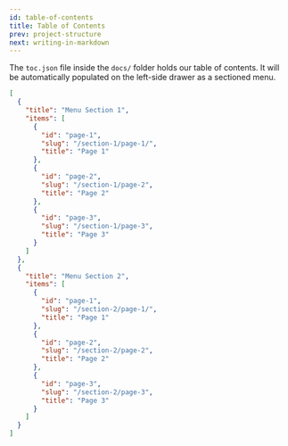 ```yaml
---
id: table-of-contents
title: Table of Contents
prev: project-structure
next: writing-in-markdown
---
```


The `toc.json` file inside the `docs/` folder holds our table of contents. It will be automatically populated on the left-side drawer as a sectioned menu.

```json
[
  {
    "title": "Menu Section 1",
    "items": [
      {
        "id": "page-1",
        "slug": "/section-1/page-1/",
        "title": "Page 1"
      },
      {
        "id": "page-2",
        "slug": "/section-1/page-2",
        "title": "Page 2"
      },
      {
        "id": "page-3",
        "slug": "/section-1/page-3",
        "title": "Page 3"
      }
    ]
  },
  {
    "title": "Menu Section 2",
    "items": [
      {
        "id": "page-1",
        "slug": "/section-2/page-1/",
        "title": "Page 1"
      },
      {
        "id": "page-2",
        "slug": "/section-2/page-2",
        "title": "Page 2"
      },
      {
        "id": "page-3",
        "slug": "/section-2/page-3",
        "title": "Page 3"
      }
    ]
  }
]
```
